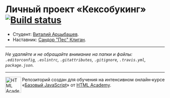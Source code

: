 # Личный проект «Кексобукинг» [![Build status][travis-image]][travis-url]

* Студент: [Виталий Арцыбашев](https://up.htmlacademy.ru/javascript/9/user/78617).
* Наставник: [Сандор "Пес" Клиган](http://i48.fastpic.ru/big/2013/0606/fa/21cdbd2c73091ddae02c3358923f21fa.jpg).

---

_Не удаляйте и не обращайте внимание на папки и файлы:_<br>
_`.editorconfig`, `.eslintrc`, `.gitattributes`, `.gitignore`, `.travis.yml`, `package.json`._

---

<a href="https://htmlacademy.ru/intensive/javascript"><img align="left" width="50" height="50" title="HTML Academy" src="https://up.htmlacademy.ru/static/img/intensive/javascript/logo-for-github.svg"></a>

Репозиторий создан для обучения на интенсивном онлайн‑курсе «[Базовый JavaScript](https://htmlacademy.ru/intensive/javascript)» от [HTML Academy](https://htmlacademy.ru).

[travis-image]: https://travis-ci.org/htmlacademy-javascript/78617-keksobooking.svg?branch=master
[travis-url]: https://travis-ci.org/htmlacademy-javascript/78617-keksobooking
